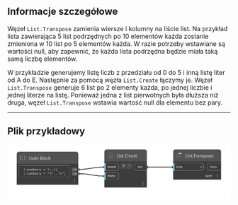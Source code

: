 ## Informacje szczegółowe
Węzeł `List.Transpose` zamienia wiersze i kolumny na liście list. Na przykład lista zawierająca 5 list podrzędnych po 10 elementów każda zostanie zmieniona w 10 list po 5 elementów każda. W razie potrzeby wstawiane są wartości null, aby zapewnić, że każda lista podrzędna będzie miała taką samą liczbę elementów.

W przykładzie generujemy listę liczb z przedziału od 0 do 5 i inną listę liter od A do E. Następnie za pomocą węzła `List.Create` łączymy je. Węzeł `List.Transpose` generuje 6 list po 2 elementy każda, po jednej liczbie i jednej literze na listę. Ponieważ jedna z list pierwotnych była dłuższa niż druga, węzeł `List.Transpose` wstawia wartość null dla elementu bez pary.
___
## Plik przykładowy

![List.Transpose](./DSCore.List.Transpose_img.jpg)
